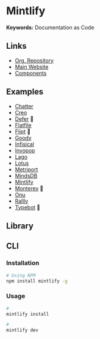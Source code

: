 # Mintlify

<!--
License: Elastic-2.0
-->

**Keywords:** Documentation as Code

## Links

- [Org. Repository](https://github.com/mintlify)
- [Main Website](https://mintlify.com)
- [Components](https://github.com/mintlify/components)

## Examples

- [Chatter](https://docs.trychatter.ai)
- [Creo](https://docs.trycreo.com)
- [Defer](https://defer.run/docs) 🌟
- [Flatfile](https://flatfile.com/docs)
- [Flipt](https://flipt.io/docs) 🌟
- [Goody](https://developer.ongoody.com)
- [Infisical](https://infisical.com/docs)
- [Invopop](https://docs.invopop.com)
- [Lago](https://getlago.com/docs)
- [Lotus](https://docs.uselotus.io)
- [Metriport](https://docs.metriport.com)
- [MindsDB](https://docs.mindsdb.com)
- [Mintlify](https://mintlify.com/docs)
- [Monterey](https://docs.monterey.ai) 🌟
- [Onu](https://docs.joinonu.com)
- [Rallly](https://support.rallly.co)
- [Typebot](https://docs.typebot.io) 🌟

## Library

## CLI

### Installation

```sh
# Using NPM
npm install mintlify -g
```

### Usage

```sh
#
mintlify install

#
mintlify dev
```

<!--
./snippets/loom-video.mdx

export const LoomVideo = ({ id }) => (
  <div
    style={{
      position: "relative",
      paddingBottom: "64.63195691202873%",
      height: 0,
    }}
  >
    <iframe
      src={`https://www.loom.com/embed/${id}`}
      allowFullScreen
      style={{
        position: "absolute",
        top: 0,
        left: 0,
        width: "100%",
        height: "100%",
      }}
    ></iframe>
  </div>
);

<LoomVideo id="df5d64dd01ca47daa5b7acd18b05a725" />
-->
